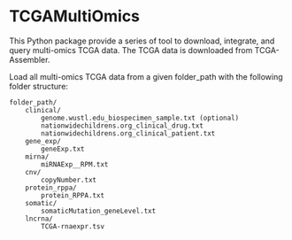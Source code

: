 # TCGAMultiOmics

This Python package provide a series of tool to download, integrate, and query multi-omics TCGA data. The TCGA data is downloaded from TCGA-Assembler.

Load all multi-omics TCGA data from a given folder_path with the following folder structure:

    folder_path/
        clinical/
            genome.wustl.edu_biospecimen_sample.txt (optional)
            nationwidechildrens.org_clinical_drug.txt
            nationwidechildrens.org_clinical_patient.txt
        gene_exp/
            geneExp.txt
        mirna/
            miRNAExp__RPM.txt
        cnv/
            copyNumber.txt
        protein_rppa/
            protein_RPPA.txt
        somatic/
            somaticMutation_geneLevel.txt
        lncrna/
            TCGA-rnaexpr.tsv